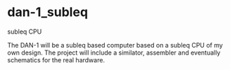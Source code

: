 # dan-1_subleq
subleq CPU

The DAN-1 will be a subleq based computer based on a subleq CPU of my own design. The project will include a similator, assembler and eventually schematics for the real hardware.
